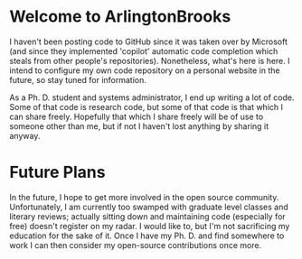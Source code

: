 <h1> Welcome to ArlingtonBrooks </h1>
<p> I haven't been posting code to GitHub since it was taken over by Microsoft (and since they implemented 'copilot' automatic code completion which steals from other people's repositories).  Nonetheless, what's here is here.  I intend to configure my own code repository on a personal website in the future, so stay tuned for information.
<p> As a Ph. D. student and systems administrator, I end up writing a lot of code.  Some of that code is research code, but some of that code is that which I can share freely.  Hopefully that which I share freely will be of use to someone other than me, but if not I haven't lost anything by sharing it anyway.  
  <h1> Future Plans</h1>
  <p> In the future, I hope to get more involved in the open source community.  Unfortunately, I am currently too swamped with graduate level classes and literary reviews; actually sitting down and maintaining code (especially for free) doesn't register on my radar.  I would like to, but I'm not sacrificing my education for the sake of it.  Once I have my Ph. D. and find somewhere to work I can then consider my open-source contributions once more.  

  <hline>
    <hline>
